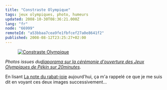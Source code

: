 ```yaml
---
title: "Constraste Olympique"
tags: jeux olympiques, photo, humeurs
updated: 2008-10-30T08:36:21.000Z
lang: "fr"
node: "66999"
remoteId: "a53bbaa7cea9fe1fbfcef27a0e8641f2"
published: 2008-08-12T23:25:27+02:00
---
```

<figure class="object-center"><a href="/images/constraste-olympique.jpg"><img loading="lazy" src="/images//constraste-olympique.jpg" alt="Constraste Olympique">
</a></figure>


*Photos issues du*[*diaporama sur la cérémonie d'ouverture des Jeux Olympiques de Pékin sur 20minutes*](http://www.20minutes.fr/diaporama/426)*.*


En lisant [La note du rabat-joie](http://www.blogteam.sport24.com/2008/08/la-note-du-rabatjoie.html) aujourd'hui, ça m'a rappelé ce que je me suis dit en voyant ces deux images successivement…


